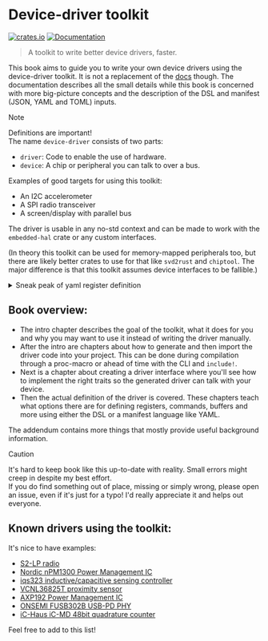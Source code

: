 # Device-driver toolkit
[![crates.io](https://img.shields.io/crates/v/device-driver.svg)](https://crates.io/crates/device-driver) [![Documentation](https://docs.rs/device-driver/badge.svg)](https://docs.rs/device-driver)

> A toolkit to write better device drivers, faster.

This book aims to guide you to write your own device drivers using the device-driver toolkit.
It is not a replacement of the [docs](https://docs.rs/device-driver) though. The documentation describes all the small details while this book is concerned with more big-picture concepts and the description of the DSL and manifest (JSON, YAML and TOML) inputs.

> [!NOTE]
> Definitions are important!  
> The name `device-driver` consists of two parts:
> - `driver`: Code to enable the use of hardware.
> - `device`: A chip or peripheral you can talk to over a bus.
>
> Examples of good targets for using this toolkit:
> - An I2C accelerometer
> - A SPI radio transceiver
> - A screen/display with parallel bus
>
> The driver is usable in any no-std context and can be made to work with the `embedded-hal` crate or any custom interfaces.

(In theory this toolkit can be used for memory-mapped peripherals too, but there are likely better crates to use for that like `svd2rust` and `chiptool`. The major difference is that this toolkit assumes device interfaces to be fallible.)

<details>
  <summary>Sneak peak of yaml register definition</summary>

```yaml
SYNT:
  type: register
  address: 0x05
  size_bits: 32
  reset_value: 0x42162762
  fields:
    PLL_CP_ISEL:
      base: uint
      start: 29
      end: 32
      description: Set the charge pump current according to the XTAL frequency (see Table 37. Table 34).
    BS:
      base: bool
      start: 28
      description: |
        Synthesizer band select. This parameter selects the out-of loop
        divide factor of the synthesizer:
        - false: 4, band select factor for high band
        - true: 8, band select factor for middle band
        (see Section 5.3.1 RF channel frequency settings).
    SYNT:
      base: uint
      start: 0
      end: 28
      description: The PLL programmable divider (see Section 5.3.1 RF channel frequency settings).
```
</details>

## Book overview:

- The intro chapter describes the goal of the toolkit, what it does for you and why you may want to use it instead of writing the driver manually.
- After the intro are chapters about how to generate and then import the driver code into your project. This can be done during compilation through a proc-macro or ahead of time with the CLI and `include!`.
- Next is a chapter about creating a driver interface where you'll see how to implement the right traits so the generated driver can talk with your device.
- Then the actual definition of the driver is covered. These chapters teach what options there are for defining registers, commands, buffers and more using either the DSL or a manifest language like YAML.

The addendum contains more things that mostly provide useful background information.

> [!CAUTION]
> It's hard to keep book like this up-to-date with reality. Small errors might creep in despite my best effort.  
> If you do find something out of place, missing or simply wrong, please open an issue, even if it's just for a typo! I'd really appreciate it and helps out everyone.

## Known drivers using the toolkit:

It's nice to have examples:

- [S2-LP radio](https://github.com/diondokter/s2lp)
- [Nordic nPM1300 Power Management IC](https://github.com/thermigo/npm1300-rs)
- [iqs323 inductive/capacitive sensing controller](https://github.com/tactile-eng/iqs323-driver)
- [VCNL36825T proximity sensor](https://github.com/LeFrenchPOC/vcnl36825t-rs)
- [AXP192 Power Management IC](https://github.com/okhsunrog/axp192-dd)
- [ONSEMI FUSB302B USB-PD PHY](https://github.com/okhsunrog/fusb302b)
- [iC-Haus iC-MD 48bit quadrature counter](https://github.com/trappitsch/ic-md)

Feel free to add to this list!
